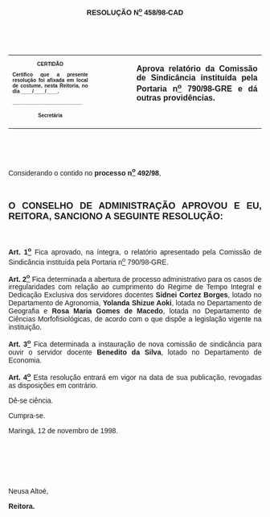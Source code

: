 <BODY>

<B><FONT FACE="Arial"><P ALIGN="CENTER">RESOLU&Ccedil;&Atilde;O  N<U><SUP>o</U></SUP> 458/98-CAD</P>
<P ALIGN="JUSTIFY"></P>
<P ALIGN="JUSTIFY">&nbsp;</P>
<P ALIGN="JUSTIFY">&nbsp;</P></B></FONT>
<TABLE CELLSPACING=0 BORDER=0 CELLPADDING=7 WIDTH=596>
<TR><TD WIDTH="33%" VALIGN="TOP">
<B><FONT FACE="Arial" SIZE=1><P ALIGN="CENTER">CERTID&Atilde;O</P>
<P ALIGN="JUSTIFY">   Certifico que a presente resolu&ccedil;&atilde;o foi afixada em local de costume, nesta Reitoria, no dia ____/____/____.</P>
<P ALIGN="JUSTIFY"></P>
<P ALIGN="JUSTIFY">_________________________</P>
<P ALIGN="CENTER">Secret&aacute;ria</B></FONT></TD>
<TD WIDTH="16%" VALIGN="TOP">&nbsp;</TD>
<TD WIDTH="51%" VALIGN="TOP">
<B><FONT FACE="Arial"><P ALIGN="JUSTIFY">Aprova relat&oacute;rio da Comiss&atilde;o de Sindic&acirc;ncia institu&iacute;da pela Portaria n<U><SUP>o</U></SUP> 790/98-GRE e d&aacute; outras provid&ecirc;ncias.</B></FONT></TD>
</TR>
</TABLE>

<FONT FACE="Arial"><P ALIGN="JUSTIFY"></P>
<P ALIGN="JUSTIFY">&nbsp;</P>
<P ALIGN="JUSTIFY">&nbsp;</P>
<P ALIGN="JUSTIFY">&#9;Considerando o contido no <B>processo n<U><SUP>o</U></SUP> 492/98</B>,</P>
<B><P ALIGN="JUSTIFY"></P>
<P ALIGN="JUSTIFY">&nbsp;</P>
</FONT><FONT FACE="Arial" SIZE=4><P ALIGN="JUSTIFY">O CONSELHO DE ADMINISTRA&Ccedil;&Atilde;O APROVOU E EU, REITORA, SANCIONO A SEGUINTE RESOLU&Ccedil;&Atilde;O:</P>
</FONT><FONT FACE="Arial"><P ALIGN="JUSTIFY"></P>
<P ALIGN="JUSTIFY">&nbsp;</P>
<P ALIGN="JUSTIFY">&#9;Art. 1<U><SUP>o</B></U></SUP> Fica aprovado, na &iacute;ntegra, o relat&oacute;rio apresentado pela Comiss&atilde;o de Sindic&acirc;ncia institu&iacute;da pela Portaria n<U><SUP>o</U></SUP> 790/98-GRE.</P>
<P ALIGN="JUSTIFY">&#9;<B>Art. 2<U><SUP>o</B></U></SUP> Fica determinada a abertura de processo administrativo para os casos de irregularidades com rela&ccedil;&atilde;o ao cumprimento do Regime de Tempo Integral e Dedica&ccedil;&atilde;o Exclusiva dos servidores docentes <B>Sidnei Cortez Borges</B>, lotado no Departamento de Agronomia, <B>Yolanda Shizue Aoki</B>, lotada no Departamento de Geografia e <B>Rosa Maria Gomes de Macedo</B>, lotada no Departamento de Ci&ecirc;ncias Morfofisiol&oacute;gicas, de acordo com o que disp&otilde;e a legisla&ccedil;&atilde;o vigente na institui&ccedil;&atilde;o.</P>
<P ALIGN="JUSTIFY">&#9;<B>Art. 3<U><SUP>o</B></U></SUP> Fica determinada a instaura&ccedil;&atilde;o de nova comiss&atilde;o de sindic&acirc;ncia para ouvir o servidor docente <B>Benedito da Silva</B>, lotado no Departamento de Economia.</P>
<P ALIGN="JUSTIFY">&#9;<B>Art. 4<U><SUP>o</B></U></SUP> Esta resolu&ccedil;&atilde;o entrar&aacute; em vigor na data de sua publica&ccedil;&atilde;o, revogadas as disposi&ccedil;&otilde;es em contr&aacute;rio.</P>
<P ALIGN="JUSTIFY">&#9;D&ecirc;-se ci&ecirc;ncia.</P>
<P ALIGN="JUSTIFY">&#9;Cumpra-se.</P>
<P ALIGN="JUSTIFY"></P>
<P ALIGN="JUSTIFY">&#9;&#9;&#9;&#9;&#9;&#9;Maring&aacute;, 12 de novembro de 1998.</P>
<P ALIGN="JUSTIFY"></P>
<P ALIGN="JUSTIFY">&nbsp;</P>
<P ALIGN="JUSTIFY">&nbsp;</P>
<P ALIGN="JUSTIFY">&nbsp;</P>
<P ALIGN="JUSTIFY">&#9;&#9;&#9;&#9;&#9;&#9;Neusa Alto&eacute;,</P>
<P ALIGN="JUSTIFY">&#9;&#9;&#9;&#9;&#9;&#9;<B>Reitora.</P>
</B></FONT><FONT SIZE=2></FONT></BODY>
